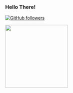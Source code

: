 ### Hello There!

[![GitHub followers](https://img.shields.io/github/followers/Sttormx?label=Follow&style=social)](https://github.com/Sttormx/?tab=follow)

<img src="https://cdn.discordapp.com/attachments/804898390340534294/804898650839842857/background.png" width="200px">
